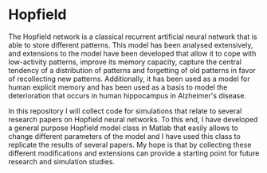 # Hopfield

The Hopfield network is a classical recurrent artificial neural network that is able to store different patterns. This model has been analysed extensively, and extensions to the model have been developed that allow it to cope with low-activity patterns, improve its memory capacity, capture the central tendency of a distribution of patterns and forgetting of old patterns in favor of recollecting new patterns. Additionally, it has been used as a model for human explicit memory and has been used as a basis to model the deterioration that occurs in human hippocampus in Alzheimer's disease.

In this repository I will collect code for simulations that relate to several research papers on Hopfield neural networks. To this end, I have developed a general purpose Hopfield model class in Matlab that easily allows to change different parameters of the model and I have used this class to replicate the results of several papers. My hope is that by collecting these different modifications and extensions can provide a starting point for future research and simulation studies.
